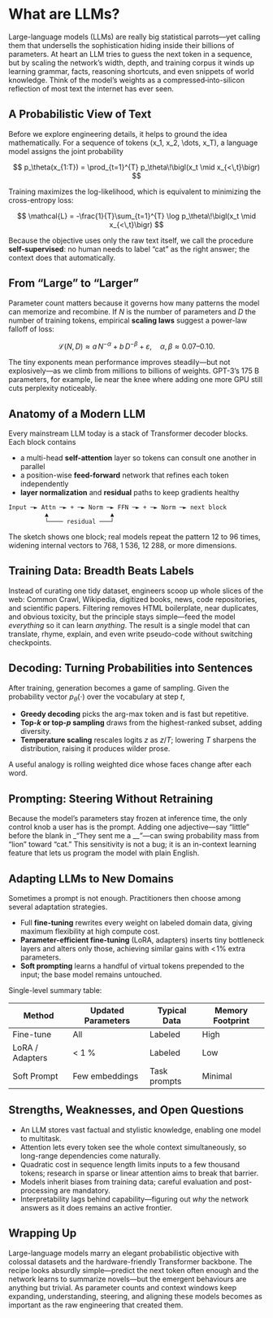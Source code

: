 # What are LLMs?

Large-language models (LLMs) are really big statistical parrots—yet calling them that undersells the sophistication hiding inside their billions of parameters. At heart an LLM tries to guess the next token in a sequence, but by scaling the network’s width, depth, and training corpus it winds up learning grammar, facts, reasoning shortcuts, and even snippets of world knowledge. Think of the model’s weights as a compressed‐into-silicon reflection of most text the internet has ever seen.

##  A Probabilistic View of Text

Before we explore engineering details, it helps to ground the idea mathematically. For a sequence of tokens \(x_1, x_2, \dots, x_T\), a language model assigns the joint probability

$$
p_\theta(x_{1:T}) =
\prod_{t=1}^{T} p_\theta\!\bigl(x_t \mid x_{<\,t}\bigr)
$$

Training maximizes the log-likelihood, which is equivalent to minimizing the cross-entropy loss:

$$
\mathcal{L} =
-\frac{1}{T}\sum_{t=1}^{T} \log p_\theta\!\bigl(x_t \mid x_{<\,t}\bigr)
$$

Because the objective uses only the raw text itself, we call the procedure **self-supervised**: no human needs to label “cat” as the right answer; the context does that automatically.

## From “Large” to “Larger”

Parameter count matters because it governs how many patterns the model can memorize and recombine. If $N$ is the number of parameters and $D$ the number of training tokens, empirical **scaling laws** suggest a power-law falloff of loss:

$$
\mathcal{L}(N,D) \approx a\,N^{-\alpha} + b\,D^{-\beta} + \varepsilon,
\quad
\alpha,\beta \approx 0.07\text{–}0.10.
$$

The tiny exponents mean performance improves steadily—but not explosively—as we climb from millions to billions of weights. GPT-3’s 175 B parameters, for example, lie near the knee where adding one more GPU still cuts perplexity noticeably.

##  Anatomy of a Modern LLM

Every mainstream LLM today is a stack of Transformer decoder blocks. Each block contains

* a multi-head **self-attention** layer so tokens can consult one another in parallel
* a position-wise **feed-forward** network that refines each token independently
* **layer normalization** and **residual** paths to keep gradients healthy

```
Input ─► Attn ─► + ─► Norm ─► FFN ─► + ─► Norm ─► next block
          ▲                 ▲
          └──── residual ───┘
```

The sketch shows one block; real models repeat the pattern 12 to 96 times, widening internal vectors to 768, 1 536, 12 288, or more dimensions.

## Training Data: Breadth Beats Labels

Instead of curating one tidy dataset, engineers scoop up whole slices of the web: Common Crawl, Wikipedia, digitized books, news, code repositories, and scientific papers. Filtering removes HTML boilerplate, near duplicates, and obvious toxicity, but the principle stays simple—feed the model *everything* so it can learn *anything*. The result is a single model that can translate, rhyme, explain, and even write pseudo-code without switching checkpoints.

## Decoding: Turning Probabilities into Sentences

After training, generation becomes a game of sampling. Given the probability vector $p_\theta(\cdot)$ over the vocabulary at step $t$,

* **Greedy decoding** picks the arg-max token and is fast but repetitive.
* **Top-$k$ or top-$p$ sampling** draws from the highest-ranked subset, adding diversity.
* **Temperature scaling** rescales logits $z$ as $z/T$; lowering $T$ sharpens the distribution, raising it produces wilder prose.

A useful analogy is rolling weighted dice whose faces change after each word.

## Prompting: Steering Without Retraining

Because the model’s parameters stay frozen at inference time, the only control knob a user has is the prompt. Adding one adjective—say “little” before the blank in \_“They sent me a \_\_*”*—can swing probability mass from “lion” toward “cat.” This sensitivity is not a bug; it is an in-context learning feature that lets us program the model with plain English.

## Adapting LLMs to New Domains

Sometimes a prompt is not enough. Practitioners then choose among several adaptation strategies.

* Full **fine-tuning** rewrites every weight on labeled domain data, giving maximum flexibility at high compute cost.
* **Parameter-efficient fine-tuning** (LoRA, adapters) inserts tiny bottleneck layers and alters only those, achieving similar gains with $<\!1\%$ extra parameters.
* **Soft prompting** learns a handful of virtual tokens prepended to the input; the base model remains untouched.

Single-level summary table:

| Method          | Updated Parameters | Typical Data | Memory Footprint |
| --------------- | ------------------ | ------------ | ---------------- |
| Fine-tune       | All                | Labeled      | High             |
| LoRA / Adapters | < 1 %              | Labeled      | Low              |
| Soft Prompt     | Few embeddings     | Task prompts | Minimal          |

## Strengths, Weaknesses, and Open Questions

* An LLM stores vast factual and stylistic knowledge, enabling one model to multitask.
* Attention lets every token see the whole context simultaneously, so long-range dependencies come naturally.
* Quadratic cost in sequence length limits inputs to a few thousand tokens; research in sparse or linear attention aims to break that barrier.
* Models inherit biases from training data; careful evaluation and post-processing are mandatory.
* Interpretability lags behind capability—figuring out *why* the network answers as it does remains an active frontier.

## Wrapping Up

Large-language models marry an elegant probabilistic objective with colossal datasets and the hardware-friendly Transformer backbone. The recipe looks absurdly simple—predict the next token often enough and the network learns to summarize novels—but the emergent behaviours are anything but trivial. As parameter counts and context windows keep expanding, understanding, steering, and aligning these models becomes as important as the raw engineering that created them.
